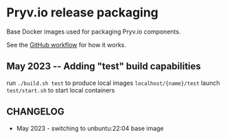 # Pryv.io release packaging

Base Docker images used for packaging Pryv.io components.

See the [GitHub workflow](.github/workflows/publish.yaml) for how it works.

## May 2023 -- Adding "test" build capabilities

run `./build.sh test` to produce local images `localhost/{name}/test` 
launch `test/start.sh` to start local containers

## CHANGELOG
- May 2023 - switching to unbuntu:22:04 base image